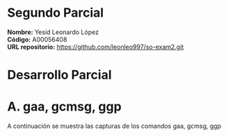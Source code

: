 # Segundo Parcial  
**Nombre:** Yesid Leonardo López  
**Código:** A00056408  
**URL repositorio:** https://github.com/leonleo997/so-exam2.git  

# Desarrollo Parcial  
# A. gaa, gcmsg, ggp  
A continuación se muestra las capturas de los comandos gaa, gcmsg, ggp  


